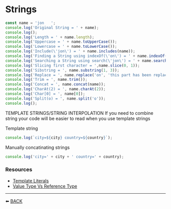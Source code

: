 # Strings

```javascript
const name = 'jon   ';
console.log('Original String = ' + name);
console.log();
console.log('Length = ' + name.length);
console.log('Uppercase = ' + name.toUpperCase());
console.log('Lowercase = ' + name.toLowerCase());
console.log('Include(\'jon\') = ' + name.includes(name));
console.log('Finding a String using indexOf(\'on\') = ' + name.indexOf("on"));
console.log('Searching a String using search(\'jon\') = ' + name.search("jon"));
console.log('Slicing first character = ',name.slice(0, 1));
console.log('Sibstring = ', name.substring(1, 3));
console.log('Replace = ', name.replace('on', 'this part has been replaced'));
console.log('Trim = ', name.trim());
console.log('Concat = ', name.concat(name));
console.log('CharAt(2) = ', name.charAt(2));
console.log('Char[0] = ', name[0]);
console.log('Split(o) = ', name.split('o'));
console.log();
```

TEMPLATE STRINGS/STRING INTERPOLATION
If you need to combine string your code will be easier to read when you use template strings

Template string

```javascript
console.log(`city=${city} country=${country}`);
```

Manually concatinating strings

```javascript
console.log('city=' + city + ' country=' + country);
```

### Resources
-   [Template Literals](https://developer.mozilla.org/en-US/docs/Web/JavaScript/Reference/Template_literals)
-   [Value Type Vs Reference Type](https://codeburst.io/explaining-value-vs-reference-in-javascript-647a975e12a0)

---

:arrow_left: [BACK](../README.md)